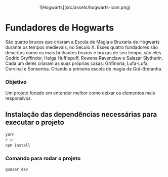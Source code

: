 <p align="center">
  ![Hogwarts](src/assets/hogwarts-icon.png)
</p>

# Fundadores de Hogwarts

São quatro bruxos que criaram a Escola de Magia e Bruxaria de Hogwarts durante os tempos medievais, no Século X. Esses quatro fundadores são descritos como os mais brilhantes bruxos e bruxas de seu tempo, são eles Godric Gryffindor, Helga Hufflepuff, Rowena Ravenclaw e Salazar Slytherin. Cada um deles criaram as suas próprias casas: Grifinória, Lufa-Lufa, Corvinal e Sonserina. Criando a primeira escola de magia da Grã-Bretanha.

### Objetivo

Um projeto focado em entender melhor como deixar os elementos mais responsivos.

## Instalação das dependências necessárias para executar o projeto

```bash
yarn
# or
npm install
```

### Comando para rodar o projeto

```bash
quasar dev
```
